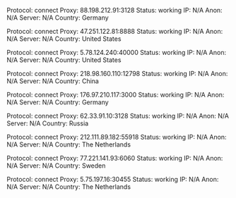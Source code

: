 Protocol: connect
Proxy: 88.198.212.91:3128
Status: working
IP: N/A
Anon: N/A
Server: N/A
Country: Germany

Protocol: connect
Proxy: 47.251.122.81:8888
Status: working
IP: N/A
Anon: N/A
Server: N/A
Country: United States

Protocol: connect
Proxy: 5.78.124.240:40000
Status: working
IP: N/A
Anon: N/A
Server: N/A
Country: United States

Protocol: connect
Proxy: 218.98.160.110:12798
Status: working
IP: N/A
Anon: N/A
Server: N/A
Country: China

Protocol: connect
Proxy: 176.97.210.117:3000
Status: working
IP: N/A
Anon: N/A
Server: N/A
Country: Germany

Protocol: connect
Proxy: 62.33.91.10:3128
Status: working
IP: N/A
Anon: N/A
Server: N/A
Country: Russia

Protocol: connect
Proxy: 212.111.89.182:55918
Status: working
IP: N/A
Anon: N/A
Server: N/A
Country: The Netherlands

Protocol: connect
Proxy: 77.221.141.93:6060
Status: working
IP: N/A
Anon: N/A
Server: N/A
Country: Sweden

Protocol: connect
Proxy: 5.75.197.16:30455
Status: working
IP: N/A
Anon: N/A
Server: N/A
Country: The Netherlands

